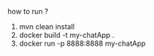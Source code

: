 how to run ?
1. mvn clean install
2. docker build -t my-chatApp .
3. docker run -p 8888:8888 my-chatApp

